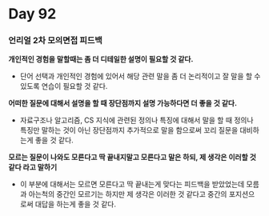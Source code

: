 # Day 92

### 언리얼 2차 모의면접 피드백

**개인적인 경험을 말할때는 좀 더 디테일한 설명이 필요할 것 같다.**

- 단어 선택과 개인적인 경험에 있어서 해당 관련 말을 좀 더 논리적이고 잘 말을 할 수 있도록 연습이 필요할 것 같다.

**어떠한 질문에 대해서 설명을 할 때 장단점까지 설명 가능하다면 더 좋을 것 같다.**

- 자료구조나 알고리즘, CS 지식에 관련된 정의나 특징에 대해서 말을 할 때 정의나 특징만 말하는 것이 아닌 장단점까지 추가적으로 말을 함으로써 꼬리 질문을 대비하는게 좋을 것 같다.

**모르는 질문이 나와도 모른다고 딱 끝내지말고 모른다고 말은 하되, 제 생각은 이러할 것 같다 라고 말하기**

- 이 부분에 대해서는 모르면 모른다고 딱 끝내는게 맞다는 피드백을 받았었는데 모름과 아는척의 중간인 모르기는 하지만 제 생각은 이러한 것 같다고 중간의 포지션으로써 대답을 하는게 좋을 것 같다.


